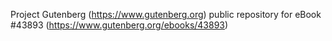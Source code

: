 Project Gutenberg (https://www.gutenberg.org) public repository for eBook #43893 (https://www.gutenberg.org/ebooks/43893)
